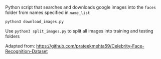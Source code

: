 Python script that searches and downloads google images into the `faces` folder from names specified in `name_list`

`python3 download_images.py`

Use `python3 split_images.py` to split all images into training and testing folders

Adapted from: https://github.com/prateekmehta59/Celebrity-Face-Recognition-Dataset
